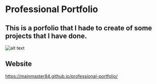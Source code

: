 # Professional Portfolio

## This is a porfolio that I hade to create of some projects that I have done.

![alt text](https://mainmaster84.github.io/professional-portfolio/)

## Website
https://mainmaster84.github.io/professional-portfolio/